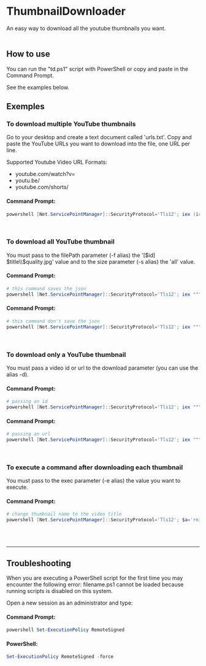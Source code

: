 # ThumbnailDownloader
An easy way to download all the youtube thumbnails you want.
<br>
<br>

## How to use
You can run the "td.ps1" script with PowerShell or copy and paste in the Command Prompt.

See the examples below.
<br>

## Exemples

### To download multiple YouTube thumbnails
Go to your desktop and create a text document called 'urls.txt'. Copy and paste the YouTube URLs you want to download into the file, one URL per line.

Supported Youtube Video URL Formats:
- youtube.com/watch?v=
- youtu.be/
- youtube.com/shorts/

#### Command Prompt:
```powershell
powershell [Net.ServicePointManager]::SecurityProtocol='Tls12'; iex (irm https://bit.ly/pwsh-td)
```
<br>

### To download all YouTube thumbnail
You must pass to the filePath parameter (-f alias) the '[$id] $title\\$quality.jpg' value and to the size parameter (-s alias) the 'all' value.

#### Command Prompt:
```powershell
# this command saves the json
powershell [Net.ServicePointManager]::SecurityProtocol='Tls12'; iex """. {$(irm http://bit.ly/pwsh-td)} -f '[`$id] `$title\`$quality.jpg' -s all -j '[`$id] `$title\data'"""
```
#### Command Prompt:
```powershell
# this command don't save the json
powershell [Net.ServicePointManager]::SecurityProtocol='Tls12'; iex """. {$(irm http://bit.ly/pwsh-td)} -f '[`$id] `$title\`$quality.jpg' -s all -j `$false"""
```
<br>

### To download only a YouTube thumbnail
You must pass a video id or url to the download parameter (you can use the alias -d).

#### Command Prompt:
```powershell
# passing an id
powershell [Net.ServicePointManager]::SecurityProtocol='Tls12'; iex """. {$(irm http://bit.ly/pwsh-td)} -d jNQXAC9IVRw"""
```
#### Command Prompt:
```powershell
# passing an url
powershell [Net.ServicePointManager]::SecurityProtocol='Tls12'; iex """. {$(irm http://bit.ly/pwsh-td)} -d https://www.youtube.com/watch?v=jNQXAC9IVRw"""
```
<br>

### To execute a command after downloading each thumbnail
You must pass to the exec parameter (-e alias) the value you want to execute.

#### Command Prompt:
```powershell
# change thumbnail name to the video title
powershell [Net.ServicePointManager]::SecurityProtocol='Tls12'; $a='rni –l $fileName -n """$title.jpg"""'; iex """. {$(irm http://bit.ly/pwsh-td)} -e `$a"""
```
<br>
<br>

---
## Troubleshooting
When you are executing a PowerShell script for the first time you may encounter the following error:
filename.ps1 cannot be loaded because running scripts is disabled on this system.

Open a new session as an administrator and type:

#### Command Prompt:
```powershell
powershell Set-ExecutionPolicy RemoteSigned
```

#### PowerShell:
```powershell
Set-ExecutionPolicy RemoteSigned -force
